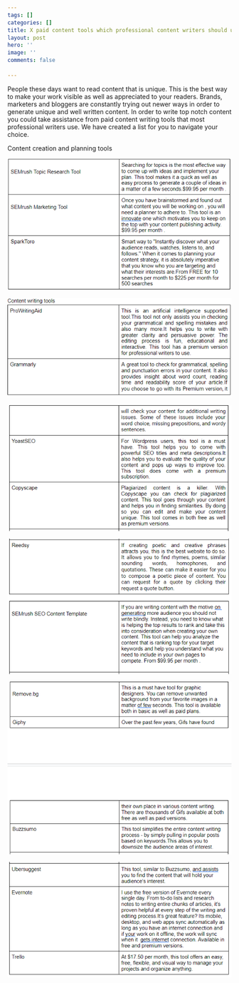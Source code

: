 ```yaml
---
tags: []
categories: []
title: X paid content tools which professional content writers should use
layout: post
hero: ''
image: ''
comments: false

---
```

People these days want to read content that is unique. This is the best way to make your work visible as well as appreciated to your readers. Brands, marketers and bloggers are constantly trying out newer ways in order to generate unique and well written content. In order to write top notch content you could take assistance from paid content writing tools that most professional writers use. We have created a list for you to navigate your choice.

Content creation and planning tools

![](/uploads/image1.PNG)

![](/uploads/image2.PNG)

![](/uploads/image3.PNG)

![](/uploads/image-4.PNG)

![](/uploads/image5.PNG)

![](/uploads/image-6.PNG)